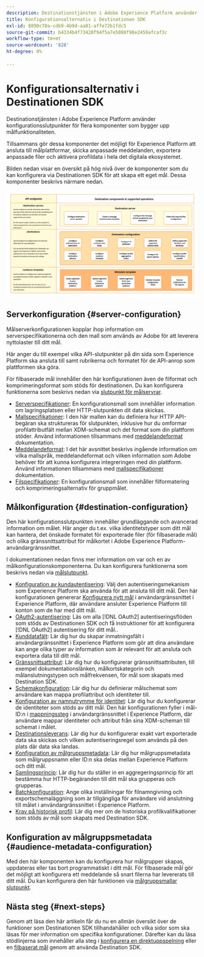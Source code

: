 ```yaml
---
description: Destinationstjänsten i Adobe Experience Platform använder konfigurationsslutpunkter för flera komponenter som bygger upp målfunktionaliteten. Se hur dessa komponenter tillsammans gör det möjligt för Experience Platform att ansluta till målpartners, skicka anpassade meddelanden och aktivera profildata i hela det digitala ekosystemet.
title: Konfigurationsalternativ i Destinationen SDK
exl-id: 8890c70a-cdb9-4b9d-aa81-affe72b1fdc5
source-git-commit: b4334b4f73428f94f5a7e5088f98e2459afcaf3c
workflow-type: tm+mt
source-wordcount: '828'
ht-degree: 0%

---
```


# Konfigurationsalternativ i Destinationen SDK

Destinationstjänsten i Adobe Experience Platform använder konfigurationsslutpunkter för flera komponenter som bygger upp målfunktionaliteten.

Tillsammans gör dessa komponenter det möjligt för Experience Platform att ansluta till målplattformar, skicka anpassade meddelanden, exportera anpassade filer och aktivera profildata i hela det digitala ekosystemet.

Bilden nedan visar en översikt på hög nivå över de komponenter som du kan konfigurera via Destinationen SDK för att skapa ett eget mål. Dessa komponenter beskrivs närmare nedan.

![Bild som visar vilka Destination SDK- och konfigurationsslutpunkter samt vilka åtgärder som stöds av dem.](../assets/functionality/destination-sdk-components-diagram.png)

## Serverkonfiguration {#server-configuration}

Målserverkonfigurationen kopplar ihop information om serverspecifikationerna och den mall som används av Adobe för att leverera nyttolaster till ditt mål.

Här anger du till exempel vilka API-slutpunkter på din sida som Experience Platform ska ansluta till samt rubrikerna och formatet för de API-anrop som plattformen ska göra.

För filbaserade mål innehåller den här konfigurationen även de filformat och komprimeringsformat som stöds för destinationen. Du kan konfigurera funktionerna som beskrivs nedan via [slutpunkt för målservrar](../authoring-api/destination-server/create-destination-server.md).

* [Serverspecifikationer](destination-server/server-specs.md): En konfigurationsmall som innehåller information om lagringsplatsen eller HTTP-slutpunkten dit data skickas.
* [Mallspecifikationer](destination-server/templating-specs.md): I den här mallen kan du definiera hur HTTP API-begäran ska struktureras för slutpunkten, inklusive hur du omformar profilattributfält mellan XDM-schemat och det format som din plattform stöder. Använd informationen tillsammans med [meddelandeformat](destination-server/message-format.md) dokumentation.
* [Meddelandeformat](destination-server/message-format.md): I det här avsnittet beskrivs ingående information om vilka mallspråk, meddelandeformat och vilken information som Adobe behöver för att kunna konfigurera integreringen med din plattform. Använd informationen tillsammans med [mallspecifikationer](destination-server/templating-specs.md) dokumentation.
* [Filspecifikationer](destination-server/file-formatting.md): En konfigurationsmall som innehåller filformatering och komprimeringsalternativ för gruppmålet.

## Målkonfiguration {#destination-configuration}

Den här konfigurationsslutpunkten innehåller grundläggande och avancerad information om målet. Här anger du t.ex. vilka identitetstyper som ditt mål kan hantera, det önskade formatet för exporterade filer (för filbaserade mål) och olika gränssnittsattribut för målkortet i Adobe Experience Platform-användargränssnittet.

I dokumentationen nedan finns mer information om var och en av målkonfigurationskomponenterna. Du kan konfigurera funktionerna som beskrivs nedan via [målslutpunkt](../authoring-api/destination-configuration/create-destination-configuration.md).

* [Konfiguration av kundautentisering](destination-configuration/customer-authentication.md): Välj den autentiseringsmekanism som Experience Platform ska använda för att ansluta till ditt mål. Den här konfigurationen genererar [Konfigurera nytt mål](../../ui/connect-destination.md) i användargränssnittet i Experience Platform, där användare ansluter Experience Platform till konton som de har med ditt mål.
* [OAuth2-autentisering](destination-configuration/oauth2-authentication.md): Läs om alla [!DNL OAuth2] autentiseringsflöden som stöds av Destinationen SDK och få instruktioner för att konfigurera [!DNL OAuth2] autentisering för ditt mål..
* [Kunddatafält](destination-configuration/customer-data-fields.md): Lär dig hur du skapar inmatningsfält i användargränssnittet i Experience Platform som gör att dina användare kan ange olika typer av information som är relevant för att ansluta och exportera data till ditt mål.
* [Gränssnittsattribut](destination-configuration/ui-attributes.md): Lär dig hur du konfigurerar gränssnittsattributen, till exempel dokumentationslänken, målkortskategorin och målanslutningstypen och målfrekvensen, för mål som skapats med Destination SDK.
* [Schemakonfiguration](destination-configuration/schema-configuration.md): Lär dig hur du definierar målschemat som användare kan mappa profilattribut och identiteter till.
* [Konfiguration av namnutrymme för identitet](destination-configuration/identity-namespace-configuration.md): Lär dig hur du konfigurerar de identiteter som stöds av ditt mål. Den här konfigurationen fyller i mål-ID:n i [mappningssteg](../../ui/activate-segment-streaming-destinations.md#mapping) i användargränssnittet i Experience Platform, där användare mappar identiteter och attribut från sina XDM-scheman till schemat i målet.
* [Destinationsleverans](destination-configuration/destination-delivery.md): Lär dig hur du konfigurerar exakt vart exporterade data ska skickas och vilken autentiseringsregel som används på den plats där data ska landas.
* [Konfiguration av målgruppsmetadata](destination-configuration/audience-metadata-configuration.md): Lär dig hur målgruppsmetadata som målgruppsnamn eller ID:n ska delas mellan Experience Platform och ditt mål.
* [Samlingsprincip](destination-configuration/aggregation-policy.md): Lär dig hur du ställer in en aggregeringsprincip för att bestämma hur HTTP-begäranden till ditt mål ska grupperas och grupperas.
* [Batchkonfiguration](destination-configuration/batch-configuration.md): Ange olika inställningar för filnamngivning och exportschemaläggning som är tillgängliga för användare vid anslutning till målet i användargränssnittet i Experience Platform.
* [Krav på historisk profil](destination-configuration/historical-profile-qualifications.md): Lär dig mer om de historiska profilkvalifikationer som stöds av mål som skapats med Destination SDK.

## Konfiguration av målgruppsmetadata {#audience-metadata-configuration}

Med den här komponenten kan du konfigurera hur målgrupper skapas, uppdateras eller tas bort programmatiskt i ditt mål. För filbaserade mål gör det möjligt att konfigurera ett meddelande så snart filerna har levererats till ditt mål. Du kan konfigurera den här funktionen via [målgruppsmallar slutpunkt](../metadata-api/create-audience-template.md).

## Nästa steg {#next-steps}

Genom att läsa den här artikeln får du nu en allmän översikt över de funktioner som Destinationen SDK tillhandahåller och vilka sidor som ska läsas för mer information om specifika konfigurationer. Därefter kan du läsa stödlinjerna som innehåller alla steg i [konfigurera en direktuppspelning](../guides/configure-destination-instructions.md) eller en [filbaserat mål](../guides/configure-file-based-destination-instructions.md) genom att använda Destination SDK.

